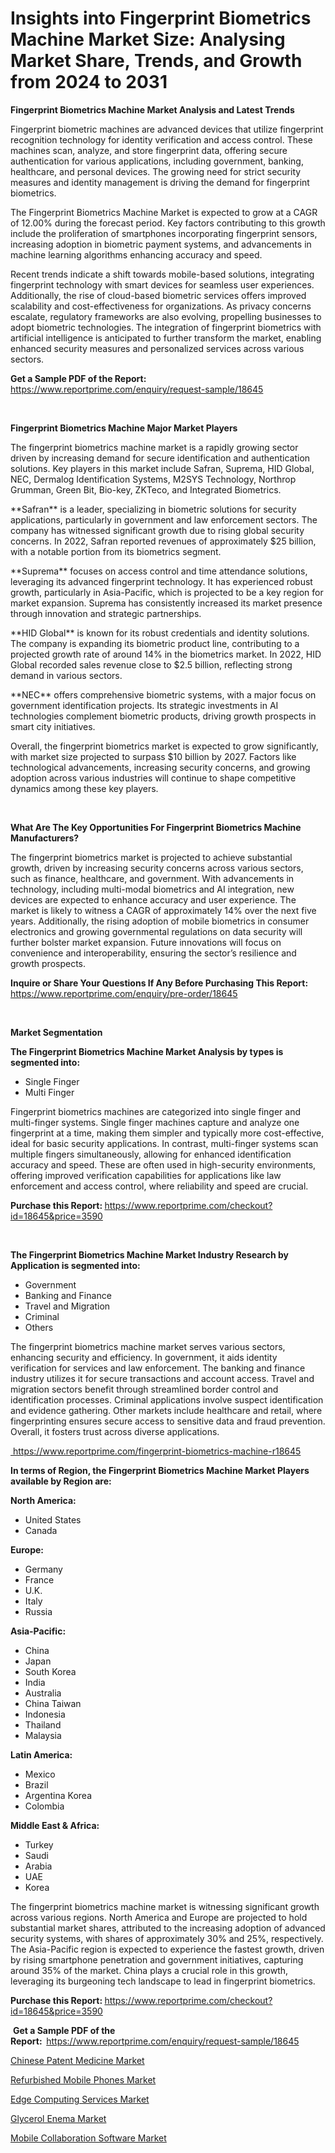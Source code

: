 <p><h1>Insights into Fingerprint Biometrics Machine Market Size: Analysing Market Share, Trends, and Growth from 2024 to 2031</h1></p><p><strong>Fingerprint Biometrics Machine Market Analysis and Latest Trends</strong></p>
<p><p>Fingerprint biometric machines are advanced devices that utilize fingerprint recognition technology for identity verification and access control. These machines scan, analyze, and store fingerprint data, offering secure authentication for various applications, including government, banking, healthcare, and personal devices. The growing need for strict security measures and identity management is driving the demand for fingerprint biometrics.</p><p>The Fingerprint Biometrics Machine Market is expected to grow at a CAGR of 12.00% during the forecast period. Key factors contributing to this growth include the proliferation of smartphones incorporating fingerprint sensors, increasing adoption in biometric payment systems, and advancements in machine learning algorithms enhancing accuracy and speed. </p><p>Recent trends indicate a shift towards mobile-based solutions, integrating fingerprint technology with smart devices for seamless user experiences. Additionally, the rise of cloud-based biometric services offers improved scalability and cost-effectiveness for organizations. As privacy concerns escalate, regulatory frameworks are also evolving, propelling businesses to adopt biometric technologies. The integration of fingerprint biometrics with artificial intelligence is anticipated to further transform the market, enabling enhanced security measures and personalized services across various sectors.</p></p>
<p><strong>Get a Sample PDF of the Report:&nbsp;</strong> <a href="https://www.reportprime.com/enquiry/request-sample/18645?utm_campaign=1121&utm_medium=2&utm_source=Github&utm_content=ia&utm_term=21112024&utm_id=fingerprint-biometrics-machine">https://www.reportprime.com/enquiry/request-sample/18645</a></p>
<p>&nbsp;</p>
<p><strong>Fingerprint Biometrics Machine Major Market Players</strong></p>
<p><p>The fingerprint biometrics machine market is a rapidly growing sector driven by increasing demand for secure identification and authentication solutions. Key players in this market include Safran, Suprema, HID Global, NEC, Dermalog Identification Systems, M2SYS Technology, Northrop Grumman, Green Bit, Bio-key, ZKTeco, and Integrated Biometrics.</p><p>**Safran** is a leader, specializing in biometric solutions for security applications, particularly in government and law enforcement sectors. The company has witnessed significant growth due to rising global security concerns. In 2022, Safran reported revenues of approximately $25 billion, with a notable portion from its biometrics segment.</p><p>**Suprema** focuses on access control and time attendance solutions, leveraging its advanced fingerprint technology. It has experienced robust growth, particularly in Asia-Pacific, which is projected to be a key region for market expansion. Suprema has consistently increased its market presence through innovation and strategic partnerships.</p><p>**HID Global** is known for its robust credentials and identity solutions. The company is expanding its biometric product line, contributing to a projected growth rate of around 14% in the biometrics market. In 2022, HID Global recorded sales revenue close to $2.5 billion, reflecting strong demand in various sectors.</p><p>**NEC** offers comprehensive biometric systems, with a major focus on government identification projects. Its strategic investments in AI technologies complement biometric products, driving growth prospects in smart city initiatives.</p><p>Overall, the fingerprint biometrics market is expected to grow significantly, with market size projected to surpass $10 billion by 2027. Factors like technological advancements, increasing security concerns, and growing adoption across various industries will continue to shape competitive dynamics among these key players.</p></p>
<p>&nbsp;</p>
<p><strong>What Are The Key Opportunities For Fingerprint Biometrics Machine Manufacturers?</strong></p>
<p><p>The fingerprint biometrics market is projected to achieve substantial growth, driven by increasing security concerns across various sectors, such as finance, healthcare, and government. With advancements in technology, including multi-modal biometrics and AI integration, new devices are expected to enhance accuracy and user experience. The market is likely to witness a CAGR of approximately 14% over the next five years. Additionally, the rising adoption of mobile biometrics in consumer electronics and growing governmental regulations on data security will further bolster market expansion. Future innovations will focus on convenience and interoperability, ensuring the sector’s resilience and growth prospects.</p></p>
<p><strong>Inquire or Share Your Questions If Any Before Purchasing This Report:</strong> <a href="https://www.reportprime.com/enquiry/pre-order/18645?utm_campaign=1121&utm_medium=2&utm_source=Github&utm_content=ia&utm_term=21112024&utm_id=fingerprint-biometrics-machine">https://www.reportprime.com/enquiry/pre-order/18645</a></p>
<p>&nbsp;</p>
<p><strong>Market Segmentation</strong></p>
<p><strong>The Fingerprint Biometrics Machine Market Analysis by types is segmented into:</strong></p>
<p><ul><li>Single Finger</li><li>Multi Finger</li></ul></p>
<p><p>Fingerprint biometrics machines are categorized into single finger and multi-finger systems. Single finger machines capture and analyze one fingerprint at a time, making them simpler and typically more cost-effective, ideal for basic security applications. In contrast, multi-finger systems scan multiple fingers simultaneously, allowing for enhanced identification accuracy and speed. These are often used in high-security environments, offering improved verification capabilities for applications like law enforcement and access control, where reliability and speed are crucial.</p></p>
<p><strong>Purchase this Report:&nbsp;</strong><a href="https://www.reportprime.com/checkout?id=18645&price=3590&utm_campaign=1121&utm_medium=2&utm_source=Github&utm_content=ia&utm_term=21112024&utm_id=fingerprint-biometrics-machine">https://www.reportprime.com/checkout?id=18645&price=3590</a></p>
<p>&nbsp;</p>
<p><strong>The Fingerprint Biometrics Machine Market Industry Research by Application is segmented into:</strong></p>
<p><ul><li>Government</li><li>Banking and Finance</li><li>Travel and Migration</li><li>Criminal</li><li>Others</li></ul></p>
<p><p>The fingerprint biometrics machine market serves various sectors, enhancing security and efficiency. In government, it aids identity verification for services and law enforcement. The banking and finance industry utilizes it for secure transactions and account access. Travel and migration sectors benefit through streamlined border control and identification processes. Criminal applications involve suspect identification and evidence gathering. Other markets include healthcare and retail, where fingerprinting ensures secure access to sensitive data and fraud prevention. Overall, it fosters trust across diverse applications.</p></p>
<p><a href="https://www.reportprime.com/fingerprint-biometrics-machine-r18645?utm_campaign=1121&utm_medium=2&utm_source=Github&utm_content=ia&utm_term=21112024&utm_id=fingerprint-biometrics-machine">&nbsp;https://www.reportprime.com/fingerprint-biometrics-machine-r18645</a></p>
<p><strong>In terms of Region, the Fingerprint Biometrics Machine Market Players available by Region are:</strong></p>
<p>
    <p> <strong> North America: </strong>
        <ul>
            <li>United States</li>
            <li>Canada</li>
        </ul>
        </p> 
    <p> <strong> Europe: </strong>
        <ul>
            <li>Germany</li>
            <li>France</li>
            <li>U.K.</li>
            <li>Italy</li>
            <li>Russia</li>
        </ul>
        </p> 
    <p> <strong> Asia-Pacific: </strong>
        <ul>
            <li>China</li>
            <li>Japan</li>
            <li>South Korea</li>
            <li>India</li>
            <li>Australia</li>
            <li>China Taiwan</li>
            <li>Indonesia</li>
            <li>Thailand</li>
            <li>Malaysia</li>
        </ul>
        </p> 
    <p> <strong> Latin America: </strong>
        <ul>
            <li>Mexico</li>
            <li>Brazil</li>
            <li>Argentina Korea</li>
            <li>Colombia</li>
        </ul>
        </p> 
    <p> <strong> Middle East & Africa: </strong>
        <ul>
            <li>Turkey</li>
            <li>Saudi</li>
            <li>Arabia</li>
            <li>UAE</li>
            <li>Korea</li>
        </ul>
    </p>
    </p>
<p><p>The fingerprint biometrics machine market is witnessing significant growth across various regions. North America and Europe are projected to hold substantial market shares, attributed to the increasing adoption of advanced security systems, with shares of approximately 30% and 25%, respectively. The Asia-Pacific region is expected to experience the fastest growth, driven by rising smartphone penetration and government initiatives, capturing around 35% of the market. China plays a crucial role in this growth, leveraging its burgeoning tech landscape to lead in fingerprint biometrics.</p></p>
<p><strong>Purchase this Report: </strong><a href="https://www.reportprime.com/checkout?id=18645&price=3590&utm_campaign=1121&utm_medium=2&utm_source=Github&utm_content=ia&utm_term=21112024&utm_id=fingerprint-biometrics-machine">https://www.reportprime.com/checkout?id=18645&price=3590</a></p>
<p>&nbsp;<strong>Get a Sample PDF of the Report:&nbsp;&nbsp;</strong><a href="https://www.reportprime.com/enquiry/request-sample/18645?utm_campaign=1121&utm_medium=2&utm_source=Github&utm_content=ia&utm_term=21112024&utm_id=fingerprint-biometrics-machine">https://www.reportprime.com/enquiry/request-sample/18645</a></p>
<p><strong></strong></p>
<p><p><a href="https://issuu.com/reportprime-2/docs/chinese-patent-medicine-market-size_d384227a653e4c?utm_campaign=1121&utm_medium=2&utm_source=Github&utm_content=ia&utm_term=21112024&utm_id=fingerprint-biometrics-machine">Chinese Patent Medicine Market</a></p><p><a href="https://www.linkedin.com/pulse/refurbished-mobile-phones-market-overview-significant-growth-ckqwf?utm_campaign=1121&utm_medium=2&utm_source=Github&utm_content=ia&utm_term=21112024&utm_id=fingerprint-biometrics-machine">Refurbished Mobile Phones Market</a></p><p><a href="https://www.linkedin.com/pulse/in-depth-analysis-edge-computing-services-market-selling-price-1gbbf?utm_campaign=1121&utm_medium=2&utm_source=Github&utm_content=ia&utm_term=21112024&utm_id=fingerprint-biometrics-machine">Edge Computing Services Market</a></p><p><a href="https://issuu.com/reportprime-2/docs/glycerol-enema-market-size-2030.ppt_f8120884fa1f60?utm_campaign=1121&utm_medium=2&utm_source=Github&utm_content=ia&utm_term=21112024&utm_id=fingerprint-biometrics-machine">Glycerol Enema Market</a></p><p><a href="https://www.linkedin.com/pulse/in-depth-analysis-mobile-collaboration-software-market-4hcvf?utm_campaign=1121&utm_medium=2&utm_source=Github&utm_content=ia&utm_term=21112024&utm_id=fingerprint-biometrics-machine">Mobile Collaboration Software Market</a></p></p>